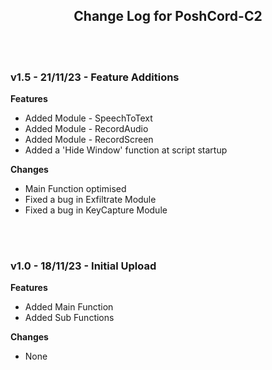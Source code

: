 <div align="left">

<h2 align="center"> Change Log for PoshCord-C2 </h2>

<br><br>

<h3 align="left"> v1.5 - 21/11/23 - Feature Additions </h3>

**Features**
- Added Module - SpeechToText
- Added Module - RecordAudio
- Added Module - RecordScreen
- Added a 'Hide Window' function at script startup

**Changes**
- Main Function optimised
- Fixed a bug in Exfiltrate Module
- Fixed a bug in KeyCapture Module

<br><br>

<h3 align="left"> v1.0 - 18/11/23 - Initial Upload</h3>

**Features**
- Added Main Function
- Added Sub Functions

**Changes**
- None

<br><br>


</div>
